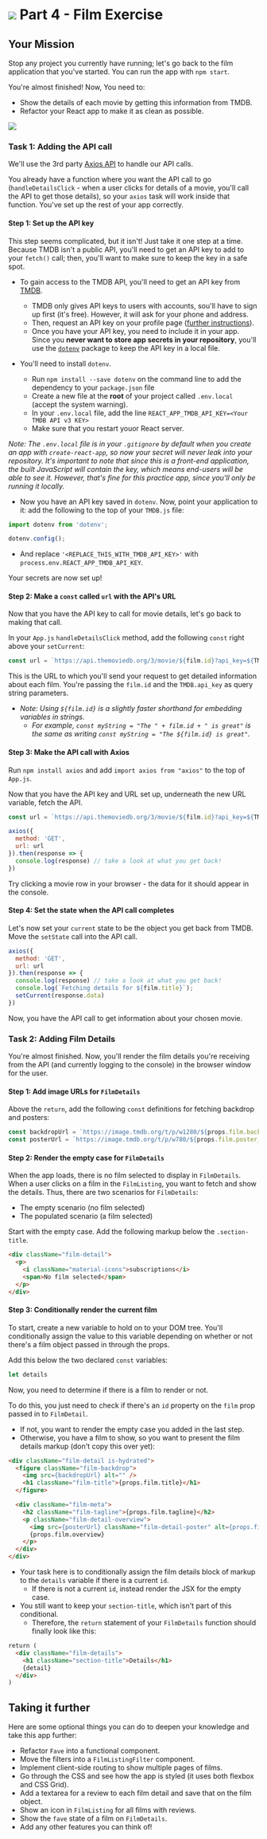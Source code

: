 # ![](https://ga-dash.s3.amazonaws.com/production/assets/logo-9f88ae6c9c3871690e33280fcf557f33.png) Part 4 - Film Exercise

## Your Mission

Stop any project you currently have running; let's go back to the film application that you've started. You can run the app with `npm start`.

You're almost finished! Now, You need to:
- Show the details of each movie by getting this information from TMDB.
- Refactor your React app to make it as clean as possible.

![](assets/bladerunner.png)

### Task 1: Adding the API call

We'll use the 3rd party [Axios API](https://www.npmjs.com/package/axios) to handle our API calls.

You already have a function where you want the API call to go (`handleDetailsClick` - when a user clicks for details of a movie, you'll call the API to get those details), so your `axios` task will work inside that function. You've set up the rest of your app correctly.

#### Step 1: Set up the API key

This step seems complicated, but it isn't! Just take it one step at a time. Because TMDB isn't a public API, you'll need to get an API key to add to your `fetch()` call; then, you'll want to make sure to keep the key in a safe spot.

- To gain access to the TMDB API, you'll need to get an API key from [TMDB](https://www.themoviedb.org).
  - TMDB only gives API keys to users with accounts, sou'll have to sign up first (it's free). However, it will ask for your phone and address.
  - Then, request an API key on your profile page ([further instructions](https://developers.themoviedb.org/3/getting-started)).
  - Once you have your API key, you need to include it in your app. Since you **never want to store app secrets in your repository**, you'll use the [`dotenv`](https://github.com/motdotla/dotenv) package to keep the API key in a local file.


- You'll need to install `dotenv`.
  - Run `npm install --save dotenv` on the command line to add the dependency to your `package.json` file
  - Create a new file at the **root** of your project called `.env.local` (accept the system warning).
  - In your `.env.local` file, add the line `REACT_APP_TMDB_API_KEY=<Your TMDB API v3 KEY>`
  - Make sure that you restart youor React server.

*Note: The `.env.local` file is in your `.gitignore` by default when you create an app with `create-react-app`, so now your secret will never leak into your repository. It's important to note that since this is a front-end application, the built JavaScript will contain the key, which means end-users will be able to see it. However, that's fine for this practice app, since you'll only be running it locally.*

- Now you have an API key saved in `dotenv`. Now, point your application to it: add the following to the top of your `TMDB.js` file:

```js
import dotenv from 'dotenv';

dotenv.config();
```

- And replace `'<REPLACE_THIS_WITH_TMDB_API_KEY>'` with `process.env.REACT_APP_TMDB_API_KEY`.

Your secrets are now set up!

#### Step 2: Make a `const` called `url` with the API's URL

Now that you have the API key to call for movie details, let's go back to making that call.

In your `App.js` `handleDetailsClick` method, add the following `const` right above your `setCurrent`:

```JavaScript
const url = `https://api.themoviedb.org/3/movie/${film.id}?api_key=${TMDB.api_key}&append_to_response=videos,images&language=en`
```

This is the URL to which you'll send your request to get detailed information about each film. You're passing the `film.id` and the `TMDB.api_key` as query string parameters.

- *Note: Using `${film.id}` is a slightly faster shorthand for embedding variables in strings.*
  - *For example, `const myString = "The " + film.id + " is great"` is the same as writing `const myString = "The ${film.id} is great"`.*


#### Step 3: Make the API call with Axios

Run `npm install axios` and add `import axios from "axios"` to the top of `App.js`.

Now that you have the API key and URL set up, underneath the new URL variable, fetch the API.

```JavaScript
const url = `https://api.themoviedb.org/3/movie/${film.id}?api_key=${TMDB.api_key}&append_to_response=videos,images&language=en`

axios({
  method: 'GET',
  url: url
}).then(response => {
  console.log(response) // take a look at what you get back!
})
```

Try clicking a movie row in your browser - the data for it should appear in the console.

#### Step 4: Set the state when the API call completes

Let's now set your `current` state to be the object you get back from TMDB. Move the `setState` call into the API call.

```JavaScript
axios({
  method: 'GET',
  url: url
}).then(response => {
  console.log(response) // take a look at what you get back!
  console.log(`Fetching details for ${film.title}`);
  setCurrent(response.data)
})
```

Now, you have the API call to get information about your chosen movie.


### Task 2: Adding Film Details

You're almost finished. Now, you'll render the film details you're receiving from the API (and currently logging to the console) in the browser window for the user.

#### Step 1: Add image URLs for `FilmDetails`

Above the `return`, add the following `const` definitions for fetching backdrop and posters:

```js
const backdropUrl = `https://image.tmdb.org/t/p/w1280/${props.film.backdrop_path}`
const posterUrl = `https://image.tmdb.org/t/p/w780/${props.film.poster_path}`
```

#### Step 2: Render the empty case for `FilmDetails`

When the app loads, there is no film selected to display in `FilmDetails`. When a user clicks on a film in the `FilmListing`, you want to fetch and show the details. Thus, there are two scenarios for `FilmDetails`:
- The empty scenario (no film selected)
- The populated scenario (a film selected)

Start with the empty case. Add the following markup below the `.section-title`.

```html
<div className="film-detail">
  <p>
    <i className="material-icons">subscriptions</i>
    <span>No film selected</span>
  </p>
</div>
```

#### Step 3: Conditionally render the current film

To start, create a new variable to hold on to your DOM tree. You'll conditionally assign the value to this variable depending on whether or not there's a film object passed in through the props.

Add this below the two declared `const` variables:

```js
let details
```

Now, you need to determine if there is a film to render or not.

To do this, you just need to check if there's an `id` property on the `film` prop passed in to `FilmDetail`.
- If not, you want to render the empty case you added in the last step.
- Otherwise, you have a film to show, so you want to present the film details markup (don't copy this over yet):

```html
<div className="film-detail is-hydrated">
  <figure className="film-backdrop">
    <img src={backdropUrl} alt="" />
    <h1 className="film-title">{props.film.title}</h1>
  </figure>

  <div className="film-meta">
    <h2 className="film-tagline">{props.film.tagline}</h2>
    <p className="film-detail-overview">
      <img src={posterUrl} className="film-detail-poster" alt={props.film.title} />
      {props.film.overview}
    </p>
  </div>
</div>
```

- Your task here is to conditionally assign the film details block of markup to the `details` variable if there is a current `id`.
  - If there is not a current `id`, instead render the JSX for the empty case.
- You still want to keep your `section-title`, which isn't part of this conditional.
  - Therefore, the `return` statement of your `FilmDetails` function should finally look like this:

```html
return (
  <div className="film-details">
    <h1 className="section-title">Details</h1>
    {detail}
  </div>
)
```


## Taking it further

Here are some optional things you can do to deepen your knowledge and take this app further:

- Refactor `Fave` into a functional component.
- Move the filters into a `FilmListingFilter` component.
- Implement client-side routing to show multiple pages of films.
- Go through the CSS and see how the app is styled (it uses both flexbox and CSS Grid).
- Add a textarea for a review to each film detail and save that on the film object.
- Show an icon in `FilmListing` for all films with reviews.
- Show the `fave` state of a film on `FilmDetails`.
- Add any other features you can think of!
